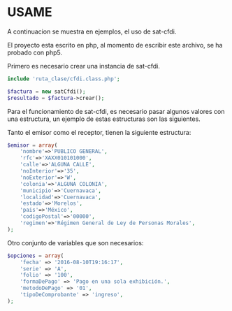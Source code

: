 # USAME

A continuacion se muestra en ejemplos, el uso de sat-cfdi.

El proyecto esta escrito en php, al momento de escribir este archivo, se ha
probado con php5.

Primero es necesario crear una instancia de sat-cfdi.

```php
include 'ruta_clase/cfdi.class.php';

$factura = new satCfdi();
$resultado = $factura->crear();
```

Para el funcionamiento de sat-cfdi, es necesario pasar algunos valores con una
estructura, un ejemplo de estas estructuras son las siguientes.

Tanto el emisor como el receptor, tienen la siguiente estructura:

```php
$emisor = array(
	'nombre'=>'PUBLICO GENERAL',
	'rfc'=>'XAXX010101000',
	'calle'=>'ALGUNA CALLE',
	'noInterior'=>'35',
	'noExterior'=>'W',
	'colonia'=>'ALGUNA COLONIA',
	'municipio'=>'Cuernavaca',
	'localidad'=>'Cuernavaca',
	'estado'=>'Morelos',
	'pais'=>'México',
	'codigoPostal'=>'00000',
	'regimen'=>'Régimen General de Ley de Personas Morales',
);
```

Otro conjunto de variables que son necesarios:

```php
$opciones = array(
	'fecha' => '2016-08-10T19:16:17',
	'serie' => 'A',
	'folio' => '100',
	'formaDePago' => 'Pago en una sola exhibición.',
	'metodoDePago' => '01',
	'tipoDeComprobante' => 'ingreso',
);
```
